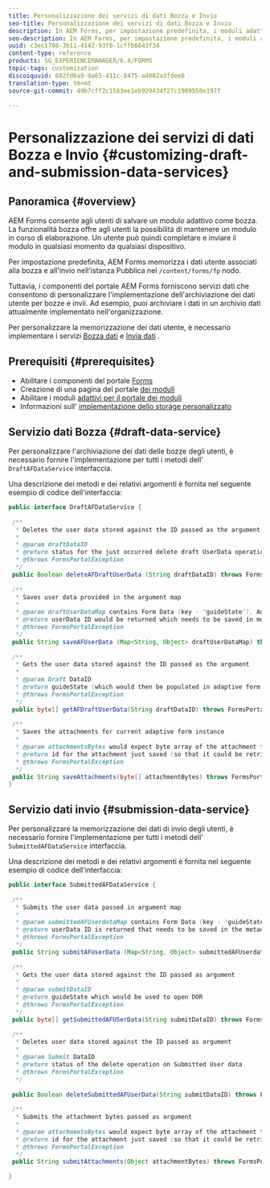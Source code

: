 ```yaml
---
title: Personalizzazione dei servizi di dati Bozza e Invio
seo-title: Personalizzazione dei servizi di dati Bozza e Invio
description: In AEM Forms, per impostazione predefinita, i moduli adattivi bozza e inviati vengono memorizzati in un nodo predefinito nell'istanza Pubblica. Tuttavia, potete configurare i servizi di bozza e invio dei dati di AEM Forms per personalizzare l'archiviazione dei moduli adattivi bozza e inviati.
seo-description: In AEM Forms, per impostazione predefinita, i moduli adattivi bozza e inviati vengono memorizzati in un nodo predefinito nell'istanza Pubblica. Tuttavia, potete configurare i servizi di bozza e invio dei dati di AEM Forms per personalizzare l'archiviazione dei moduli adattivi bozza e inviati.
uuid: c3ec1708-3b11-4142-93f0-1cffb6643f34
content-type: reference
products: SG_EXPERIENCEMANAGER/6.4/FORMS
topic-tags: customization
discoiquuid: 602fd6a9-9a65-411c-8475-a4082a3fdee0
translation-type: tm+mt
source-git-commit: 49b7cff2c1583ee1eb929434f27c1989558e197f

---
```



# Personalizzazione dei servizi di dati Bozza e Invio {#customizing-draft-and-submission-data-services}

## Panoramica {#overview}

AEM Forms consente agli utenti di salvare un modulo adattivo come bozza. La funzionalità bozza offre agli utenti la possibilità di mantenere un modulo in corso di elaborazione. Un utente può quindi completare e inviare il modulo in qualsiasi momento da qualsiasi dispositivo.

Per impostazione predefinita, AEM Forms memorizza i dati utente associati alla bozza e all&#39;invio nell&#39;istanza Pubblica nel `/content/forms/fp` nodo.

Tuttavia, i componenti del portale AEM Forms forniscono servizi dati che consentono di personalizzare l&#39;implementazione dell&#39;archiviazione dei dati utente per bozze e invii. Ad esempio, puoi archiviare i dati in un archivio dati attualmente implementato nell&#39;organizzazione.

Per personalizzare la memorizzazione dei dati utente, è necessario implementare i servizi [Bozza dati](/help/forms/using/custom-draft-submission-data-services.md#p-draft-data-service-p) e [Invia dati](/help/forms/using/custom-draft-submission-data-services.md#p-submission-data-service-p) .

## Prerequisiti {#prerequisites}

* Abilitare i componenti del portale [Forms](/help/forms/using/enabling-forms-portal-components.md)
* Creazione di una pagina del portale [dei moduli](/help/forms/using/creating-form-portal-page.md)
* Abilitare i moduli [adattivi per il portale dei moduli](/help/forms/using/draft-submission-component.md)
* Informazioni sull&#39; [implementazione dello storage personalizzato](/help/forms/using/draft-submission-component.md#customizing-the-storage)

## Servizio dati Bozza {#draft-data-service}

Per personalizzare l&#39;archiviazione dei dati delle bozze degli utenti, è necessario fornire l&#39;implementazione per tutti i metodi dell&#39; `DraftAFDataService` interfaccia.

Una descrizione dei metodi e dei relativi argomenti è fornita nel seguente esempio di codice dell&#39;interfaccia:

```java
public interface DraftAFDataService {
 
 /**
  * Deletes the user data stored against the ID passed as the argument
  * 
  * @param draftDataID
  * @return status for the just occurred delete draft UserData operation 
  * @throws FormsPortalException
  */
 public Boolean deleteAFDraftUserData (String draftDataID) throws FormsPortalException;
 
 /**
  * Saves user data provided in the argument map
  * 
  * @param draftUserDataMap contains Form Data (key - "guideState"), Adaptive Form Name (Key - "guideName"), and Draft DataID (Key - "userDataID") in case of update
  * @return userData ID would be returned which needs to be saved in metadata node 
  * @throws FormsPortalException
  */
 public String saveAFUserData (Map<String, Object> draftUserDataMap) throws FormsPortalException;
 
 /**
  * Gets the user data stored against the ID passed as the argument
  * 
  * @param Draft DataID
  * @return guideState (which would then be populated in adaptive form to reload the draft) which is stored against draftDataID
  * @throws FormsPortalException
  */
 public byte[] getAFDraftUserData(String draftDataID) throws FormsPortalException;
 
 /**
  * Saves the attachments for current adaptive form instance 
  * 
  * @param attachmentsBytes would expect byte array of the attachment to be saved
  * @return id for the attachment just saved (so that it could be retrieved later)
  * @throws FormsPortalException
  */
 public String saveAttachments(byte[] attachmentBytes) throws FormsPortalException;
}
```

## Servizio dati invio {#submission-data-service}

Per personalizzare la memorizzazione dei dati di invio degli utenti, è necessario fornire l&#39;implementazione per tutti i metodi dell&#39; `SubmittedAFDataService` interfaccia.

Una descrizione dei metodi e dei relativi argomenti è fornita nel seguente esempio di codice dell&#39;interfaccia:

```java
public interface SubmittedAFDataService {
 
 /**
  * Submits the user data passed in argument map
  * 
  * @param submittedAFUserdataMap contains Form Data (key - "guideState"), Adaptive Form Name (Key - "guideName"), and Draft DataID (Key - "userDataID")
  * @return userData ID is returned that needs to be saved in the metadata node
  * @throws FormsPortalException
  */
 public String submitAFUserData (Map<String, Object> submittedAFUserdataMap) throws FormsPortalException;
 
 /**
  * Gets the user data stored against the ID passed as argument
  * 
  * @param submitDataID
  * @return guideState which would be used to open DOR
  * @throws FormsPortalException
  */
 public byte[] getSubmittedAFUSerData(String submitDataID) throws FormsPortalException;
 
 /**
  * Deletes user data stored against the ID passed as argument
  * 
  * @param Submit DataID
  * @return status of the delete operation on Submitted User data
  * @throws FormsPortalException
  */
 
 public Boolean deleteSubmittedAFUserData(String submitDataID) throws FormsPortalException;
 
 /**
  * Submits the attachment bytes passed as argument
  * 
  * @param attachmentsBytes would expect byte array of the attachment to be saved
  * @return id for the attachment just saved (so that it could be retrieved later) 
  * @throws FormsPortalException
  */
 public String submitAttachments(Object attachmentBytes) throws FormsPortalException;

}
```

